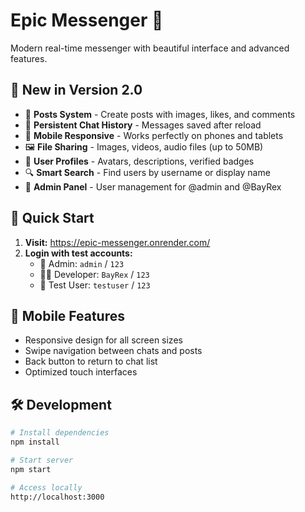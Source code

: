 # Epic Messenger 💬

Modern real-time messenger with beautiful interface and advanced features.

## 🌟 New in Version 2.0

- 📝 **Posts System** - Create posts with images, likes, and comments
- 💬 **Persistent Chat History** - Messages saved after reload
- 📱 **Mobile Responsive** - Works perfectly on phones and tablets
- 🖼️ **File Sharing** - Images, videos, audio files (up to 50MB)
- 👥 **User Profiles** - Avatars, descriptions, verified badges
- 🔍 **Smart Search** - Find users by username or display name
- 🔐 **Admin Panel** - User management for @admin and @BayRex

## 🚀 Quick Start

1. **Visit:** https://epic-messenger.onrender.com/
2. **Login with test accounts:**
   - 👑 Admin: `admin` / `123`
   - 👨‍💻 Developer: `BayRex` / `123` 
   - 👤 Test User: `testuser` / `123`

## 📱 Mobile Features

- Responsive design for all screen sizes
- Swipe navigation between chats and posts
- Back button to return to chat list
- Optimized touch interfaces

## 🛠️ Development

```bash
# Install dependencies
npm install

# Start server
npm start

# Access locally
http://localhost:3000
